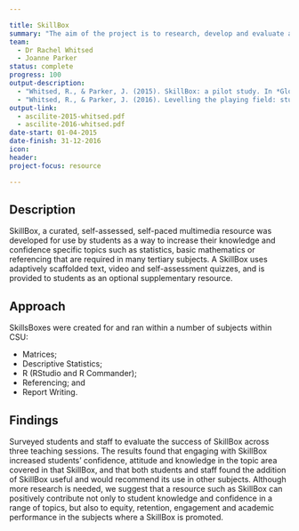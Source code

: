 ```yaml
---

title: SkillBox
summary: "The aim of the project is to research, develop and evaluate a set of tools that can be used in tertiary subjects to formatively scaffold the skill base of DE students. The SkillBox instrument uses text, video and quizzes to deliver learning materials and formative assessment to students on a specific topic within a discipline area."
team:
  - Dr Rachel Whitsed
  - Joanne Parker
status: complete
progress: 100
output-description:
  - "Whitsed, R., & Parker, J. (2015). SkillBox: a pilot study. In *Globally connected, digitally enabled* (pp. 599-603). Curtin University: Australasian Society for Computers in Learning and Tertiary Education."
  - "Whitsed, R., & Parker, J. (2016). Levelling the playing field: student and staff experiences of a curated, self-assessed, self-paced multimedia resource. In *ASCILITE 2016: 33rd International Conference on Innovation, Practice, and Research in the Use of Educational Technologies in Tertiary Education* (pp. 633-641). Tugun QLD, Australia: Australasian Society for Computers in Learning in Tertiary Education."
output-link: 
  - ascilite-2015-whitsed.pdf
  - ascilite-2016-whitsed.pdf
date-start: 01-04-2015
date-finish: 31-12-2016
icon:
header:
project-focus: resource 

---
```


## Description

SkillBox, a curated, self-assessed, self-paced multimedia resource was developed for use by students as a way to increase their knowledge and confidence specific topics such as statistics, basic mathematics or referencing that are required in many tertiary subjects. A SkillBox uses
adaptively scaffolded text, video and self-assessment quizzes, and is provided to students as an optional supplementary resource. 

## Approach

SkillsBoxes were created for and ran within a number of subjects within CSU:

- Matrices;
- Descriptive Statistics;
- R (RStudio and R Commander);
- Referencing; and 
- Report Writing.

## Findings

Surveyed students and staff to evaluate the success of SkillBox across three teaching sessions. The results found that engaging with SkillBox increased students’ confidence, attitude and knowledge in the topic area covered in that SkillBox, and that both students and staff found the addition of SkillBox useful and would recommend its use in other subjects. Although more research is needed, we suggest that a resource such as SkillBox can positively contribute not only to student knowledge and confidence in a range of topics, but also to equity, retention, engagement and academic performance in the subjects where a SkillBox is promoted.




